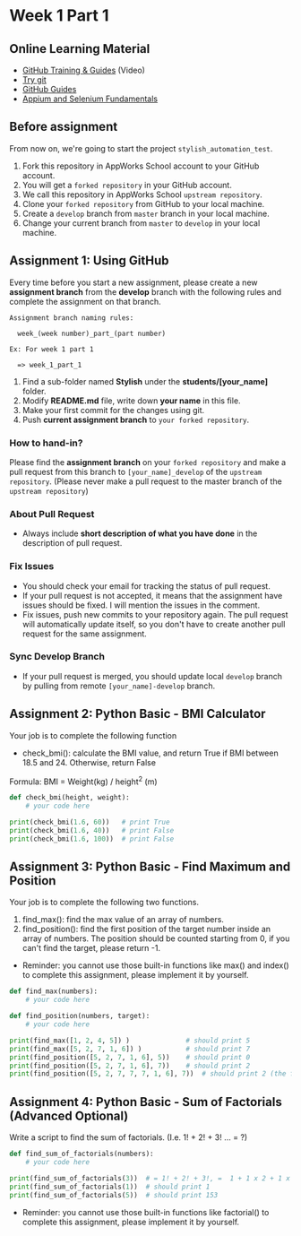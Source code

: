 # Week 1 Part 1

## Online Learning Material

* [GitHub Training & Guides](https://www.youtube.com/watch?v=FyfwLX4HAxM&list=PLg7s6cbtAD15G8lNyoaYDuKZSKyJrgwB-&index=1) (Video)
* [Try git](https://try.github.io)
* [GitHub Guides](https://guides.github.com)
* [Appium and Selenium Fundamentals](https://ui.headspin.io/university/learn/appium-selenium-fundamentals-2020/units)

## Before assignment

From now on, we're going to start the project `stylish_automation_test`.

1. Fork this repository in AppWorks School account to your GitHub account.
2. You will get a `forked repository` in your GitHub account.
3. We call this repository in AppWorks School `upstream repository`.
4. Clone your `forked repository` from GitHub to your local machine.
5. Create a `develop` branch from `master` branch in your local machine.
6. Change your current branch from `master` to `develop` in your local machine.

## Assignment 1: Using GitHub

Every time before you start a new assignment, please create a new **assignment branch** from the **develop** branch with the following rules and complete the assignment on that branch.

```
Assignment branch naming rules:

  week_(week number)_part_(part number)

Ex: For week 1 part 1

  => week_1_part_1
```

1. Find a sub-folder named **Stylish** under the **students/[your_name]** folder.
2. Modify **README.md** file, write down **your name** in this file.
3. Make your first commit for the changes using git.
4. Push **current assignment branch** to `your forked repository`.

### How to hand-in?
Please find the **assignment branch** on your `forked repository` and make a pull request from this branch to `[your_name]_develop` of the `upstream repository`. (Please never make a pull request to the master branch of the `upstream repository`)

### About Pull Request
- Always include **short description of what you have done** in the description of pull request.

### Fix Issues
- You should check your email for tracking the status of pull request.
- If your pull request is not accepted, it means that the assignment have issues should be fixed. I will mention the issues in the comment.
- Fix issues, push new commits to your repository again. The pull request will automatically update itself, so you don't have to create another pull request for the same assignment.

### Sync Develop Branch
- If your pull request is merged, you should update local `develop` branch by pulling from remote `[your_name]-develop` branch.

## Assignment 2: Python Basic - BMI Calculator
Your job is to complete the following function

- check_bmi(): calculate the BMI value, and return True if BMI between 18.5 and 24. Otherwise, return False 

Formula: BMI = Weight(kg) / height<sup>2</sup> (m)

```python
def check_bmi(height, weight):
    # your code here

print(check_bmi(1.6, 60))   # print True
print(check_bmi(1.6, 40))   # print False
print(check_bmi(1.6, 100))  # print False
```


## Assignment 3: Python Basic - Find Maximum and Position
Your job is to complete the following two functions. 
1. find_max(): find the max value of an array of numbers.
2. find_position(): find the first position of the target number inside an array of numbers. The position should be counted starting from 0, if you can't find the target, please return -1.
* Reminder: you cannot use those built-in functions like max() and index() to complete this  assignment, please implement it by yourself. 

```python
def find_max(numbers): 
    # your code here

def find_position(numbers, target): 
    # your code here 

print(find_max([1, 2, 4, 5]) ) 	            # should print 5 
print(find_max([5, 2, 7, 1, 6]) )           # should print 7 
print(find_position([5, 2, 7, 1, 6], 5))    # should print 0 
print(find_position([5, 2, 7, 1, 6], 7))    # should print 2 
print(find_position([5, 2, 7, 7, 7, 1, 6], 7))  # should print 2 (the first one) print(find_position([5, 2, 7, 1, 6], 8)) # should print -1
```

## Assignment 4: Python Basic - Sum of Factorials  (Advanced Optional) 

Write a script to find the sum of factorials. (I.e. 1! + 2! + 3! … = ?)  

```python
def find_sum_of_factorials(numbers): 
    # your code here 

print(find_sum_of_factorials(3))  # = 1! + 2! + 3!, =  1 + 1 x 2 + 1 x 2 x 3,  should print 9
print(find_sum_of_factorials(1))  # should print 1
print(find_sum_of_factorials(5))  # should print 153
```

* Reminder: you cannot use those built-in functions like factorial() to complete this  assignment, please implement it by yourself.